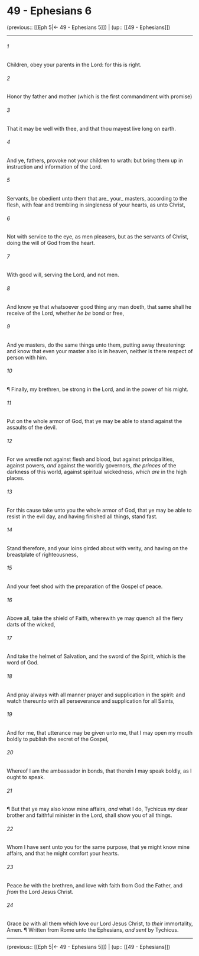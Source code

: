# 49 - Ephesians 6

(previous:: [[Eph 5|← 49 - Ephesians 5]]) | (up:: [[49 - Ephesians]])

***


###### 1 
Children, obey your parents in the Lord: for this is right. 

###### 2 
Honor thy father and mother (which is the first commandment with promise) 

###### 3 
That it may be well with thee, and that thou mayest live long on earth. 

###### 4 
And ye, fathers, provoke not your children to wrath: but bring them up in instruction and information of the Lord. 

###### 5 
Servants, be obedient unto them that are_ your_ masters, according to the flesh, with fear and trembling in singleness of your hearts, as unto Christ, 

###### 6 
Not with service to the eye, as men pleasers, but as the servants of Christ, doing the will of God from the heart. 

###### 7 
With good will, serving the Lord, and not men. 

###### 8 
And know ye that whatsoever good thing any man doeth, that same shall he receive of the Lord, whether _he be_ bond or free, 

###### 9 
And ye masters, do the same things unto them, putting away threatening: and know that even your master also is in heaven, neither is there respect of person with him. 

###### 10 
¶ Finally, my brethren, be strong in the Lord, and in the power of his might. 

###### 11 
Put on the whole armor of God, that ye may be able to stand against the assaults of the devil. 

###### 12 
For we wrestle not against flesh and blood, but against principalities, against powers, _and_ against the worldly governors, _the princes_ of the darkness of this world, against spiritual wickedness, _which are_ in the high places. 

###### 13 
For this cause take unto you the whole armor of God, that ye may be able to resist in the evil day, and having finished all things, stand fast. 

###### 14 
Stand therefore, and your loins girded about with verity, and having on the breastplate of righteousness, 

###### 15 
And your feet shod with the preparation of the Gospel of peace. 

###### 16 
Above all, take the shield of Faith, wherewith ye may quench all the fiery darts of the wicked, 

###### 17 
And take the helmet of Salvation, and the sword of the Spirit, which is the word of God. 

###### 18 
And pray always with all manner prayer and supplication in the spirit: and watch thereunto with all perseverance and supplication for all Saints, 

###### 19 
And for me, that utterance may be given unto me, that I may open my mouth boldly to publish the secret of the Gospel, 

###### 20 
Whereof I am the ambassador in bonds, that therein I may speak boldly, as I ought to speak. 

###### 21 
¶ But that ye may also know mine affairs, _and_ what I do, Tychicus _my_ dear brother and faithful minister in the Lord, shall show you of all things. 

###### 22 
Whom I have sent unto you for the same purpose, that ye might know mine affairs, and that he might comfort your hearts. 

###### 23 
Peace _be_ with the brethren, and love with faith from God the Father, and _from_ the Lord Jesus Christ. 

###### 24 
Grace _be_ with all them which love our Lord Jesus Christ, to _their_ immortality, Amen. ¶ Written from Rome unto the Ephesians, _and sent_ by Tychicus.

***

(previous:: [[Eph 5|← 49 - Ephesians 5]]) | (up:: [[49 - Ephesians]])
